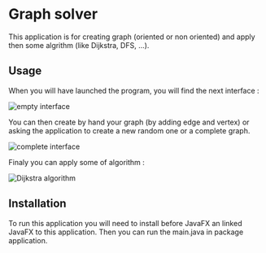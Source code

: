 Graph solver
============

This application is for creating graph (oriented or non oriented) and apply then some algrithm (like Dijkstra, DFS, ...).

Usage
-----

When you will have launched the program, you will find the next interface :

![empty interface](./image_ReadMe/empty_interface.jpg?raw=true "Empty graph application")

You can then create by hand your graph (by adding edge and vertex) or asking the application to create a new random one or a complete graph.

![complete interface](./image_ReadMe/complete_graph.jpg?raw=true "Complete graph")

Finaly you can apply some of algorithm :

![Dijkstra algorithm](./image_ReadMe/Dijkstra.jpg")

Installation
------------

To run this application you will need to install before JavaFX an linked JavaFX to this application. Then you can run the main.java in package application.
